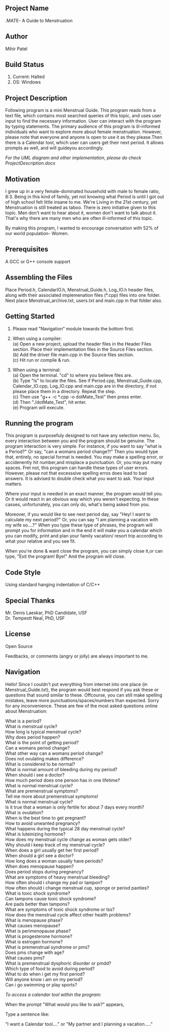 Project Name
--------------
.MATE- A Guide to Menstruation

Author
---------------
Mihir Patel

Build Status
---------------
1) Current: Halted
2) OS:	Windows

Project Description
-------------------
Following program is a mini Menstrual Guide. This program
reads from a text file, which contains most searched
queries of this topic, and uses user input to find the 
necessary information. User can interact with the program 
by typing statements. The primary audience of this program
is ill-informed individuals who want to explore more about 
female menstruation. However, please note that everyone and 
anyone is open to use it as they please.Then there is a 
Calendar tool, which user can users get their next period. It 
allows prompts as well, and will guideyou accordingly. 

*For the UML diagram and other implementation, please do check ProjectDescription.docx*

Motivation
-----------
I grew up in a very female-dominated household with male to 
female ratio, 8:3. Being in this kind of family, yet not 
knowing what Period is until I got out of high school felt 
little insane to me. We're Living in the 21st century, yet
Menstruation is still treated as taboo. There is zero 
initiative given to this topic. Men don't want to hear 
about it, women don't want to talk about it. That's why 
there are many men who are often ill-informed of this topic. 

By making this program, I wanted to encourage conversation 
with 52% of our world population- Women.

Prerequisites
-------------
A GCC or G++ console support

Assembling the Files
--------------------
Place Period.h, CalendarIO.h, Menstrual_Guide.h, Log_IO.h
header files, along with their associated implemenation 
files (*.cpp) files into one folder. Next place 
Menstrual_archive.txt, users.txt and main.cpp in that folder also.

Getting Started
---------------
1) Please read "Navigation" module towards the bottom first.

2) When using a compiler:  
    (a) Open a new project, upload the header files in the Header 
     Files section. Place their implementation files in the
     Source Files section.    
    (b) Add the driver file main.cpp in the Source 
     files section.  
    (c) Hit run or compile & run.  
    
3) When using a terminal:  
    (a) Open the terminal. "cd" to where you believe files are.  
    (b) Type "ls" to locate the files. See if Period.cpp, 
      Menstrual_Guide.cpp, Calendar_IO.cpp, Log_IO.cpp and 
      main.cpp are in the directory, if not please
      place them in a directory. Repeat the step.  
    (c) Then use "g++ -c *.cpp -o dotMate_Test" then press enter.  
    (d) Then "./dotMate_Test", hit enter.  
    (e) Program will execute.  
    
    
Running the program
-------------------
This program is purposefuly designed to not have any
selection menu. So, every interaction between you and the
program should be genuine. The program interaction is
very simple. For instance, if you want to say "what is a
Period?" Or say, "can a womans period change?!"
Then you would type that, entirely, no special format 
is needed. You may make a spelling error, or accidenently 
hit number,and misplace a punctuation. Or, you may put many 
spaces. Fret not, this program can handle these types of 
user errors. However, please not that excesssive
spelling erros does lead to bad answers. It is advised to
double check what you want to ask. Your input matters.

Where your input is needed in an exact manner, the program 
would tell you. Or it would react in an obvious way which
you weren't expecting. In these casses, unfortunately,
you can only do, what's being asked from you.

Moreover, if you would like to see next period day, say 
"Hey! I want to calculate my next period?" Or, you can say
"I am planning a vacation with my wife so....?" When you
type these type of phrases, the program will prompt you for 
information and in the end it will make you a calendar 
which you can modify, print and plan your family vacation/ 
resort trip according to what your relative and you see fit. 

When you're done & want close the program, you can simply 
close it,or can type, "Exit the program! Bye!" And the
program will close. 

Code Style
----------
Using standard hanging indentation of C/C++
    
Special Thanks
--------------
Mr. Denis Laeskar, PhD Candidate, USF  
Dr. Tempestt Neal, PhD, USF  
    
License
-----------
Open Source

Feedbacks, or comments (angry or jolly) are always
important to me.

Navigation
-----------
Hello! Since I couldn't put everything from internet into one 
place (in Menstrual_Guide.txt), the program would best respond 
if you ask these or questions that sound similar to these. 
Offcourse, you can still make spelling mistakes, leave more 
punctuations/spaces/numbers than expected. Sorry for any 
inconvenience. These are few of the most asked questions 
online about Menstruation:  
  
  
What is a period?        
What is menstrual cycle?  
How long is typical menstrual cycle?     
Why does period happen?  
What is the point of getting period?      
Can a womans period change?      
What other way can a womans period change?         
Does not ovulating makes difference?     
What is considered to be normal?   
What is normal amount of bleeding during my period?        
When should i see a doctor?       
How much period does one person has in one lifetime?      
What is normal menstrual cycle?   
What are premenstrual symptoms?    
Tell me more about premenstrual symptoms!          
What is normal menstrual cycle?  
Is it true that a woman is only fertile for about 7 days every month?      
What is ovulation?   
When is the best time to get pregnant?    
How to avoid unwanted pregnancy?  
What happens during the typical 28 day menstrual cycle?   
What is luteinizing hormone?  
How does my menstrual cycle change as woman gets older?    
Why should i keep track of my menstrual cycle?   
When does a girl usually get her first period?  
When should a girl see a doctor?  
How long does a woman usually have periods?   
When does menopause happen?        
Does period stops during pregnancy?      
What are symptoms of heavy menstrual bleeding?   
How often should i change my pad or tampon?  
How often should i change menstrual cup, sponge or period panties?       
What is toxic shock syndrome?  
Can tampons cause toxic shock syndrome?  
Are pads better than tampons?     
What are symptoms of toxic shock syndrome or tss?          
How does the menstrual cycle affect other health problems?         
What is menopause phase?  
What causes menopause?    
What is perimenopause phase?       
What is progesterone hormone?  
What is estrogen hormone?          
What is premenstrual syndrome or pms?        
Does pms change with age?   
What causes pms?  
What is premenstrual dysphoric disorder or pmdd?   
Which type of food to avoid during period?        
What to do when i get my first period?     
Will anyone know i am on my period?        
Can i go swimming or play sports?       
  
    
*To access a calendar tool within the program:*

When the prompt "What would you like to ask?" appears,

Type a sentence like:  

"I want a Calendar tool...." or "My partner and I planning a vacation....."
